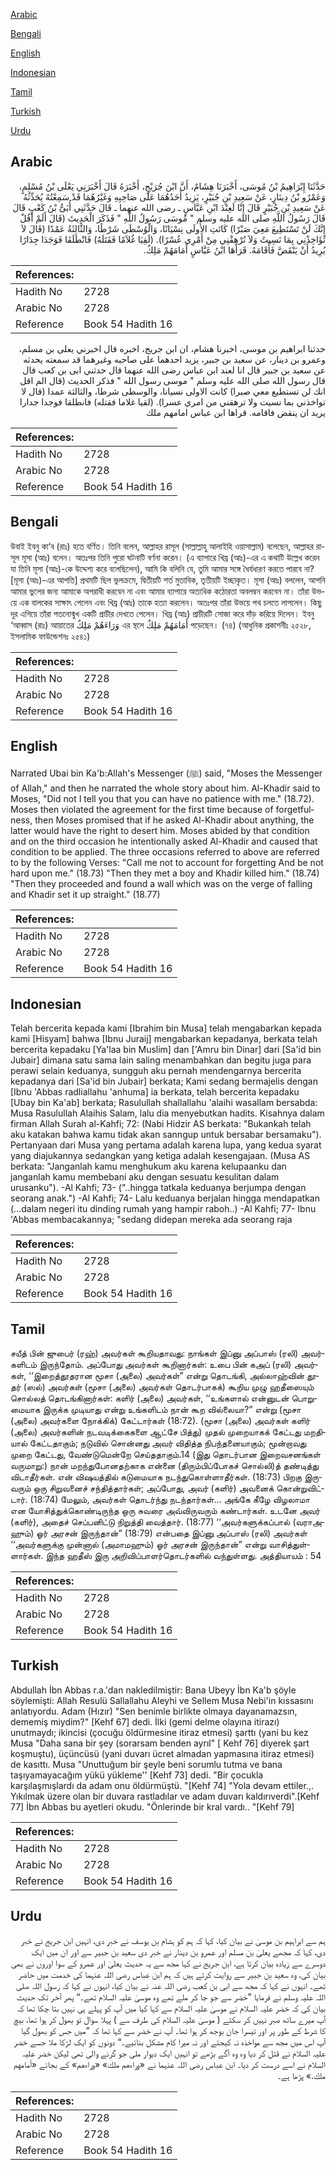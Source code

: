 [Arabic](#arabic)

[Bengali](#bengali)

[English](#english)

[Indonesian](#indonesian)

[Tamil](#tamil)

[Turkish](#turkish)

[Urdu](#urdu)

## Arabic


<div dir="rtl" lang="ar" style={{fontSize:'larger',backgroundColor:'#f8f9fa',padding:20}}>
حَدَّثَنَا إِبْرَاهِيمُ بْنُ مُوسَى، أَخْبَرَنَا هِشَامٌ، أَنَّ ابْنَ جُرَيْجٍ، أَخْبَرَهُ قَالَ أَخْبَرَنِي يَعْلَى بْنُ مُسْلِمٍ، وَعَمْرُو بْنُ دِينَارٍ، عَنْ سَعِيدِ بْنِ جُبَيْرٍ، يَزِيدُ أَحَدُهُمَا عَلَى صَاحِبِهِ وَغَيْرُهُمَا قَدْ سَمِعْتُهُ يُحَدِّثُهُ عَنْ سَعِيدِ بْنِ جُبَيْرٍ قَالَ إِنَّا لَعِنْدَ ابْنِ عَبَّاسٍ ـ رضى الله عنهما ـ قَالَ حَدَّثَنِي أُبَىُّ بْنُ كَعْبٍ قَالَ قَالَ رَسُولُ اللَّهِ صلى الله عليه وسلم ‏"‏ مُوسَى رَسُولُ اللَّهِ ‏"‏ فَذَكَرَ الْحَدِيثَ ‏(‏قَالَ أَلَمْ أَقُلْ إِنَّكَ لَنْ تَسْتَطِيعَ مَعِيَ صَبْرًا‏)‏ كَانَتِ الأُولَى نِسْيَانًا، وَالْوُسْطَى شَرْطًا، وَالثَّالِثَةُ عَمْدًا ‏(‏قَالَ لاَ تُؤَاخِذْنِي بِمَا نَسِيتُ وَلاَ تُرْهِقْنِي مِنْ أَمْرِي عُسْرًا‏)‏‏.‏ ‏(‏لَقِيَا غُلاَمًا فَقَتَلَهُ‏)‏ فَانْطَلَقَا فَوَجَدَا جِدَارًا يُرِيدُ أَنْ يَنْقَضَّ فَأَقَامَهُ‏.‏ قَرَأَهَا ابْنُ عَبَّاسٍ أَمَامَهُمْ مَلِكٌ‏.‏
</div>
<div style={{backgroundColor:'#f8f9fa',padding:20, marginBottom: 10}}><table> <thead> <tr> <th>References:</th> <th></th> </tr> </thead> <tbody><tr><td>Hadith No</td><td>2728</td></tr><tr><td>Arabic No</td><td>2728</td></tr><tr><td>Reference</td><td>Book 54 Hadith 16</td></tr></tbody></table></div>


<div dir="rtl" lang="ar" style={{fontSize:'larger',backgroundColor:'#f8f9fa',padding:20}}>
حدثنا ابراهيم بن موسى، اخبرنا هشام، ان ابن جريج، اخبره قال اخبرني يعلى بن مسلم، وعمرو بن دينار، عن سعيد بن جبير، يزيد احدهما على صاحبه وغيرهما قد سمعته يحدثه عن سعيد بن جبير قال انا لعند ابن عباس رضى الله عنهما قال حدثني ابى بن كعب قال قال رسول الله صلى الله عليه وسلم " موسى رسول الله " فذكر الحديث (قال الم اقل انك لن تستطيع معي صبرا) كانت الاولى نسيانا، والوسطى شرطا، والثالثة عمدا (قال لا تواخذني بما نسيت ولا ترهقني من امري عسرا). (لقيا غلاما فقتله) فانطلقا فوجدا جدارا يريد ان ينقض فاقامه. قراها ابن عباس امامهم ملك
</div>
<div style={{backgroundColor:'#f8f9fa',padding:20, marginBottom: 10}}><table> <thead> <tr> <th>References:</th> <th></th> </tr> </thead> <tbody><tr><td>Hadith No</td><td>2728</td></tr><tr><td>Arabic No</td><td>2728</td></tr><tr><td>Reference</td><td>Book 54 Hadith 16</td></tr></tbody></table></div>

## Bengali


<div dir="ltr" lang="bn" style={{fontSize:'larger',backgroundColor:'#f8f9fa',padding:20}}>
উবাই ইবনু কা‘ব (রাঃ) হতে বর্ণিত। তিনি বলেন, আল্লাহর রাসূল (সাল্লাল্লাহু আলাইহি ওয়াসাল্লাম) বলেছেন, আল্লাহর রাসূল মূসা (আঃ) বলেন। অতঃপর তিনি পুরো ঘটনাটি বর্ণনা করেন। (এ ব্যাপারে খিয্র (আঃ)-এর এ কথাটি উল্লেখ করেন যা তিনি মূসা (আঃ)-কে উদ্দেশ্য করে বলেছিলেন), আমি কি বলিনি যে, তুমি আমার সঙ্গে ধৈর্যধারণ করতে পারবে না? [মূসা (আঃ)-এর আপত্তি] প্রথমটি ছিল ভুলক্রমে, দ্বিতীয়টি শর্ত মুতাবিক, তৃতীয়টি ইচ্ছাকৃত। মূসা (আঃ) বললেন, আপনি আমার ভুলের জন্য আমাকে অপরাধী করবেন না এবং আমার ব্যাপারে অত্যধিক কঠোরতা অবলম্বন করবেন না। তাঁরা উভয়ে এক বালকের সাক্ষাৎ পেলেন এবং খিয্র (আঃ) তাকে হত্যা করলেন। অতঃপর তাঁরা উভয়ে পথ চলতে লাগলেন। কিছু দূর এগিয়ে তাঁরা পতনোন্মুখ একটি প্রাচীর দেখতে পেলেন। খিয্র (আঃ) প্রাচীরটি সোজা করে দাঁড় করিয়ে দিলেন। ইবনু ‘আব্বাস (রাঃ) আয়াতের وَرَاءَهُمْ مَلِكٌ এর স্থলে أَمَامَهُمْ مَلِكٌ পড়েছেন। (৭৪) (আধুনিক প্রকাশনীঃ ২৫২৮, ইসলামিক ফাউন্ডেশনঃ ২৫৪১)
</div>
<div style={{backgroundColor:'#f8f9fa',padding:20, marginBottom: 10}}><table> <thead> <tr> <th>References:</th> <th></th> </tr> </thead> <tbody><tr><td>Hadith No</td><td>2728</td></tr><tr><td>Arabic No</td><td>2728</td></tr><tr><td>Reference</td><td>Book 54 Hadith 16</td></tr></tbody></table></div>

## English


<div dir="ltr" lang="en" style={{fontSize:'larger',backgroundColor:'#f8f9fa',padding:20}}>
Narrated Ubai bin Ka'b:Allah's Messenger (ﷺ) said, "Moses the Messenger of Allah," and then he narrated the whole story about him. Al-Khadir said to Moses, "Did not I tell you that you can have no patience with me." (18.72). Moses then violated the agreement for the first time because of forgetfulness, then Moses promised that if he asked Al-Khadir about anything, the latter would have the right to desert him. Moses abided by that condition and on the third occasion he intentionally asked Al-Khadir and caused that condition to be applied. The three occasions referred to above are referred to by the following Verses: "Call me not to account for forgetting And be not hard upon me." (18.73) "Then they met a boy and Khadir killed him." (18.74) "Then they proceeded and found a wall which was on the verge of falling and Khadir set it up straight." (18.77)
</div>
<div style={{backgroundColor:'#f8f9fa',padding:20, marginBottom: 10}}><table> <thead> <tr> <th>References:</th> <th></th> </tr> </thead> <tbody><tr><td>Hadith No</td><td>2728</td></tr><tr><td>Arabic No</td><td>2728</td></tr><tr><td>Reference</td><td>Book 54 Hadith 16</td></tr></tbody></table></div>

## Indonesian


<div dir="ltr" lang="id" style={{fontSize:'larger',backgroundColor:'#f8f9fa',padding:20}}>
Telah bercerita kepada kami [Ibrahim bin Musa] telah mengabarkan kepada kami [Hisyam] bahwa [Ibnu Juraij] mengabarkan kepadanya, berkata telah bercerita kepadaku [Ya'laa bin Muslim] dan ['Amru bin Dinar] dari [Sa'id bin Jubair] dimana satu sama lain saling menambahkan dan begitu juga para perawi selain keduanya, sungguh aku pernah mendengarnya bercerita kepadanya dari [Sa'id bin Jubair] berkata; Kami sedang bermajelis dengan [Ibnu 'Abbas radliallahu 'anhuma] ia berkata, telah bercerita kepadaku [Ubay bin Ka'ab] berkata; Rasulullah shallallahu 'alaihi wasallam bersabda: Musa Rasulullah Alaihis Salam, lalu dia menyebutkan hadits. Kisahnya dalam firman Allah Surah al-Kahfi; 72: (Nabi Hidzir AS berkata: "Bukankah telah aku katakan bahwa kamu tidak akan sanngup untuk bersabar bersamaku"). Pertanyaan dari Musa yang pertama adalah karena lupa, yang kedua syarat yang diajukannya sedangkan yang ketiga adalah kesengajaan. (Musa AS berkata: "Janganlah kamu menghukum aku karena kelupaanku dan janganlah kamu membebani aku dengan sesuatu kesulitan dalam urusanku"). -Al Kahfi; 73- ("..hingga tatkala keduanya berjumpa dengan seorang anak.") -Al Kahfi; 74- Lalu keduanya berjalan hingga mendapatkan (…dalam negeri itu dinding rumah yang hampir raboh..) -Al Kahfi; 77- Ibnu 'Abbas membacakannya; "sedang didepan mereka ada seorang raja
</div>
<div style={{backgroundColor:'#f8f9fa',padding:20, marginBottom: 10}}><table> <thead> <tr> <th>References:</th> <th></th> </tr> </thead> <tbody><tr><td>Hadith No</td><td>2728</td></tr><tr><td>Arabic No</td><td>2728</td></tr><tr><td>Reference</td><td>Book 54 Hadith 16</td></tr></tbody></table></div>

## Tamil


<div dir="ltr" lang="ta" style={{fontSize:'larger',backgroundColor:'#f8f9fa',padding:20}}>
சயீத் பின் ஜுபைர் (ரஹ்) அவர்கள் கூறியதாவது: நாங்கள் இப்னு அப்பாஸ் (ரலி) அவர்களிடம் இருந்தோம். அப்போது அவர்கள் கூறினார்கள்: உபை பின் கஅப் (ரலி) அவர்கள், ‘‘இறைத்தூதரான மூசா (அலை) அவர்கள்” என்று தொடங்கி, அல்லாஹ்வின் தூதர் (ஸல்) அவர்கள் (மூசா (அலை) அவர்கள் தொடர்பாகக்) கூறிய முழு ஹதீஸையும் சொல்லத் தொடங்கினார்கள்: களிர் (அலை) அவர்கள், ‘‘உங்களால் என்னுடன் பொறுமையாக இருக்க முடியாது என்று உங்களிடம் நான் கூற வில்லையா?” என்று (மூசா (அலை) அவர்களை நோக்கிக்) கேட்டார்கள் (18:72). (மூசா (அலை) அவர்கள் களிர் (அலை) அவர்களின் நடவடிக்கைகளை ஆட்சே பித்து) முதல் முறையாகக் கேட்டது மறதியால் கேட்டதாகும்; நடுவில் சொன்னது அவர் விதித்த நிபந்தனையாகும்; மூன்றாவது முறை கேட்டது, வேண்டுமென்றே செய்ததாகும்.14 (இது தொடர்பான இறைவசனங்கள் வருமாறு:) நான் மறந்துபோனதற்காக என்னை (திரும்பிப்போகச் சொல்லி)த் தண்டித்து விடாதீர்கள். என் விஷயத்தில் கடுமையாக நடந்துகொள்ளாதீர்கள். (18:73) பிறகு இருவரும் ஒரு சிறுவனைச் சந்தித்தார்கள்; அப்போது, அவர் (களிர்) அவனைக் கொன்றுவிட்டார். (18:74) மேலும், அவர்கள் தொடர்ந்து நடந்தார்கள்... அங்கே கீழே விழலாமா என யோசித்துக்கொண்டிருந்த ஒரு சுவரை அவ்விருவரும் கண்டார்கள். உடனே அவர் (களிர்), அதைச் செப்பனிட்டு நிறுத்தி வைத்தார். (18:77) ‘‘அவர்களுக்கப்பால் (வராஅஹும்) ஓர் அரசன் இருந்தான்” (18:79) என்பதை இப்னு அப்பாஸ் (ரலி) அவர்கள் ‘‘அவர்களுக்கு முன்னால் (அமாமஹும்) ஓர் அரசன் இருந்தான்” என்று வாசித்துள்ளார்கள். இந்த ஹதீஸ் இரு அறிவிப்பாளர்தொடர்களில் வந்துள்ளது. அத்தியாயம் : 54
</div>
<div style={{backgroundColor:'#f8f9fa',padding:20, marginBottom: 10}}><table> <thead> <tr> <th>References:</th> <th></th> </tr> </thead> <tbody><tr><td>Hadith No</td><td>2728</td></tr><tr><td>Arabic No</td><td>2728</td></tr><tr><td>Reference</td><td>Book 54 Hadith 16</td></tr></tbody></table></div>

## Turkish


<div dir="ltr" lang="tr" style={{fontSize:'larger',backgroundColor:'#f8f9fa',padding:20}}>
Abdullah İbn Abbas r.a.'dan nakledilmiştir: Bana Ubeyy İbn Ka'b şöyle söylemişti: Allah Resulü Sallallahu Aleyhi ve Sellem Musa Nebi'in kıssasını anlatıyordu. Adam (Hızır) "Sen benimle birlikte olmaya dayanamazsın, dememiş miydim?" [Kehf 67] dedi. İlki (gemi delme olayına itirazı) unutmaydı; ikincisi (çocuğu öldürmesine itiraz etmesi) şarttı (yani bu kez Musa "Daha sana bir şey (sorarsam benden ayrıl" [ Kehf 76] diyerek şart koşmuştu), üçüncüsü (yani duvarı ücret almadan yapmasına itiraz etmesi) de kasıttı. Musa "Unuttuğum bir şeyle beni sorumlu tutma ve bana taşıyamayacağım yükü yükleme'' [Kehf 73] dedi. "Bir çocukla karşılaşmışlardı da adam onu öldürmüştü. "[Kehf 74] "Yola devam ettiler.,. Yıkılmak üzere olan bir duvara rastladılar ve adam duvarı kaldırıverdi".[Kehf 77] İbn Abbas bu ayetleri okudu. "Önlerinde bir kral vardı.. "[Kehf 79]
</div>
<div style={{backgroundColor:'#f8f9fa',padding:20, marginBottom: 10}}><table> <thead> <tr> <th>References:</th> <th></th> </tr> </thead> <tbody><tr><td>Hadith No</td><td>2728</td></tr><tr><td>Arabic No</td><td>2728</td></tr><tr><td>Reference</td><td>Book 54 Hadith 16</td></tr></tbody></table></div>

## Urdu


<div dir="rtl" lang="ur" style={{fontSize:'larger',backgroundColor:'#f8f9fa',padding:20}}>
ہم سے ابراہیم بن موسیٰ نے بیان کیا، کہا کہ ہم کو ہشام بن یوسف نے خبر دی، انہیں ابن جریج نے خبر دی، کہا کہ مجھے یعلیٰ بن مسلم اور عمرو بن دینار نے خبر دی سعید بن جبیر سے اور ان میں ایک دوسرے سے زیادہ بیان کرتا ہے، ابن جریج نے کہا مجھ سے یہ حدیث یعلیٰ اور عمرو کے سوا اوروں نے بھی بیان کی، وہ سعید بن جبیر سے روایت کرتے ہیں کہ ہم ابن عباس رضی اللہ عنہما کی خدمت میں حاضر تھے۔ انہوں نے کہا کہ مجھ سے ابی بن کعب رضی اللہ عنہ نے بیان کیا، انہوں نے کہا کہ رسول اللہ صلی اللہ علیہ وسلم نے فرمایا ”خضر سے جو جا کر ملے تھے وہ موسیٰ علیہ السلام تھے۔“ پھر آخر تک حدیث بیان کی کہ خضر علیہ السلام نے موسیٰ علیہ السلام سے کہا کیا میں آپ کو پہلے ہی نہیں بتا چکا تھا کہ آپ میرے ساتھ صبر نہیں کر سکتے ( موسیٰ علیہ السلام کی طرف سے ) پہلا سوال تو بھول کر ہوا تھا، بیچ کا شرط کے طور پر اور تیسرا جان بوجھ کر ہوا تھا۔ آپ نے خضر سے کہا تھا کہ ”میں جس کو بھول گیا آپ اس میں مجھ سے مواخذہ نہ کیجئے اور نہ میرا کام مشکل بنائیے۔“ دونوں کو ایک لڑکا ملا جسے خضر علیہ السلام نے قتل کر دیا وہ وہ آگے بڑھے تو انہیں ایک دیوار ملی جو گرنے والی تھی لیکن خضر علیہ السلام نے اسے درست کر دیا۔ ابن عباس رضی اللہ عنہما نے «وراءهم ملك‏» «وراءهم‏» کے بجائے «أمامهم ملك‏.‏» پڑھا ہے۔
</div>
<div style={{backgroundColor:'#f8f9fa',padding:20, marginBottom: 10}}><table> <thead> <tr> <th>References:</th> <th></th> </tr> </thead> <tbody><tr><td>Hadith No</td><td>2728</td></tr><tr><td>Arabic No</td><td>2728</td></tr><tr><td>Reference</td><td>Book 54 Hadith 16</td></tr></tbody></table></div>